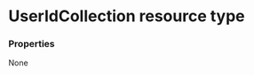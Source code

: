 # UserIdCollection resource type



### Properties
None

<!-- uuid: 1271205c-a8bf-455d-8081-9b9d92e33732
2015-10-09 18:41:47 UTC -->